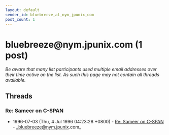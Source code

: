 ```yaml
---
layout: default
sender_id: bluebreeze_at_nym_jpunix_com
post_count: 1
---
```


# bluebreeze<span>@</span>nym.jpunix.com (1 post)

_Be aware that many list participants used multiple email addresses over their time active on the list. As such this page may not contain all threads available._

## Threads

### Re: Sameer on C-SPAN
+ 1996-07-03 (Thu, 4 Jul 1996 04:23:28 +0800) - [Re: Sameer on C-SPAN](/archive/1996/07/0b4f3a5e25af4dd2f20438efbb88a8ee39f74eb24aa8bfd1eafe9fdcc08db506) - _bluebreeze@nym.jpunix.com_

